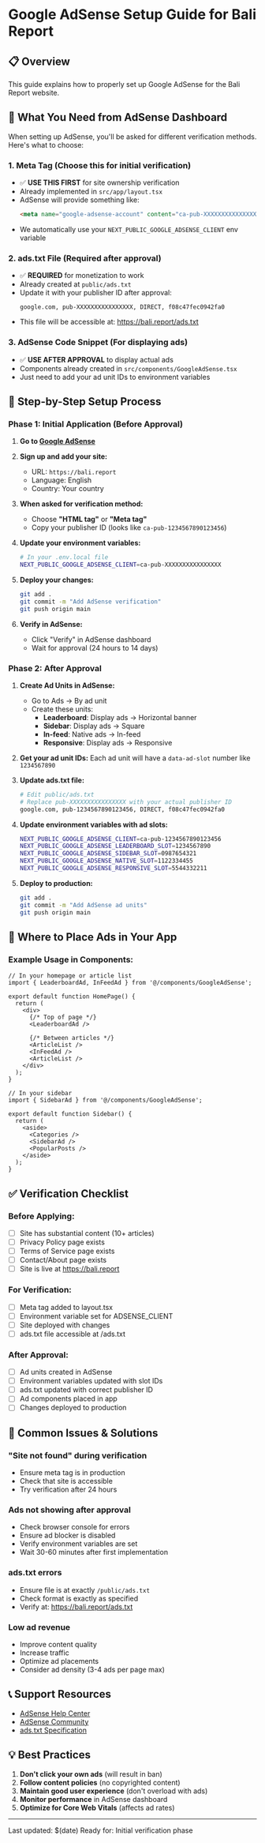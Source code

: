 # Google AdSense Setup Guide for Bali Report

## 📋 Overview

This guide explains how to properly set up Google AdSense for the Bali Report website.

## 🔑 What You Need from AdSense Dashboard

When setting up AdSense, you'll be asked for different verification methods. Here's what to choose:

### 1. **Meta Tag** (Choose this for initial verification)
- ✅ **USE THIS FIRST** for site ownership verification
- Already implemented in `src/app/layout.tsx`
- AdSense will provide something like:
  ```html
  <meta name="google-adsense-account" content="ca-pub-XXXXXXXXXXXXXXXX">
  ```
- We automatically use your `NEXT_PUBLIC_GOOGLE_ADSENSE_CLIENT` env variable

### 2. **ads.txt File** (Required after approval)
- ✅ **REQUIRED** for monetization to work
- Already created at `public/ads.txt`
- Update it with your publisher ID after approval:
  ```
  google.com, pub-XXXXXXXXXXXXXXXX, DIRECT, f08c47fec0942fa0
  ```
- This file will be accessible at: https://bali.report/ads.txt

### 3. **AdSense Code Snippet** (For displaying ads)
- ✅ **USE AFTER APPROVAL** to display actual ads
- Components already created in `src/components/GoogleAdSense.tsx`
- Just need to add your ad unit IDs to environment variables

## 🚀 Step-by-Step Setup Process

### Phase 1: Initial Application (Before Approval)

1. **Go to [Google AdSense](https://www.google.com/adsense/)**

2. **Sign up and add your site:**
   - URL: `https://bali.report`
   - Language: English
   - Country: Your country

3. **When asked for verification method:**
   - Choose **"HTML tag"** or **"Meta tag"**
   - Copy your publisher ID (looks like `ca-pub-1234567890123456`)

4. **Update your environment variables:**
   ```bash
   # In your .env.local file
   NEXT_PUBLIC_GOOGLE_ADSENSE_CLIENT=ca-pub-XXXXXXXXXXXXXXXX
   ```

5. **Deploy your changes:**
   ```bash
   git add .
   git commit -m "Add AdSense verification"
   git push origin main
   ```

6. **Verify in AdSense:**
   - Click "Verify" in AdSense dashboard
   - Wait for approval (24 hours to 14 days)

### Phase 2: After Approval

1. **Create Ad Units in AdSense:**
   - Go to Ads → By ad unit
   - Create these units:
     - **Leaderboard**: Display ads → Horizontal banner
     - **Sidebar**: Display ads → Square
     - **In-feed**: Native ads → In-feed
     - **Responsive**: Display ads → Responsive

2. **Get your ad unit IDs:**
   Each ad unit will have a `data-ad-slot` number like `1234567890`

3. **Update ads.txt file:**
   ```bash
   # Edit public/ads.txt
   # Replace pub-XXXXXXXXXXXXXXXX with your actual publisher ID
   google.com, pub-1234567890123456, DIRECT, f08c47fec0942fa0
   ```

4. **Update environment variables with ad slots:**
   ```bash
   NEXT_PUBLIC_GOOGLE_ADSENSE_CLIENT=ca-pub-1234567890123456
   NEXT_PUBLIC_GOOGLE_ADSENSE_LEADERBOARD_SLOT=1234567890
   NEXT_PUBLIC_GOOGLE_ADSENSE_SIDEBAR_SLOT=0987654321
   NEXT_PUBLIC_GOOGLE_ADSENSE_NATIVE_SLOT=1122334455
   NEXT_PUBLIC_GOOGLE_ADSENSE_RESPONSIVE_SLOT=5544332211
   ```

5. **Deploy to production:**
   ```bash
   git add .
   git commit -m "Add AdSense ad units"
   git push origin main
   ```

## 📍 Where to Place Ads in Your App

### Example Usage in Components:

```tsx
// In your homepage or article list
import { LeaderboardAd, InFeedAd } from '@/components/GoogleAdSense';

export default function HomePage() {
  return (
    <div>
      {/* Top of page */}
      <LeaderboardAd />
      
      {/* Between articles */}
      <ArticleList />
      <InFeedAd />
      <ArticleList />
    </div>
  );
}
```

```tsx
// In your sidebar
import { SidebarAd } from '@/components/GoogleAdSense';

export default function Sidebar() {
  return (
    <aside>
      <Categories />
      <SidebarAd />
      <PopularPosts />
    </aside>
  );
}
```

## ✅ Verification Checklist

### Before Applying:
- [ ] Site has substantial content (10+ articles)
- [ ] Privacy Policy page exists
- [ ] Terms of Service page exists
- [ ] Contact/About page exists
- [ ] Site is live at https://bali.report

### For Verification:
- [ ] Meta tag added to layout.tsx
- [ ] Environment variable set for ADSENSE_CLIENT
- [ ] Site deployed with changes
- [ ] ads.txt file accessible at /ads.txt

### After Approval:
- [ ] Ad units created in AdSense
- [ ] Environment variables updated with slot IDs
- [ ] ads.txt updated with correct publisher ID
- [ ] Ad components placed in app
- [ ] Changes deployed to production

## 🚨 Common Issues & Solutions

### "Site not found" during verification
- Ensure meta tag is in production
- Check that site is accessible
- Try verification after 24 hours

### Ads not showing after approval
- Check browser console for errors
- Ensure ad blocker is disabled
- Verify environment variables are set
- Wait 30-60 minutes after first implementation

### ads.txt errors
- Ensure file is at exactly `/public/ads.txt`
- Check format is exactly as specified
- Verify at: https://bali.report/ads.txt

### Low ad revenue
- Improve content quality
- Increase traffic
- Optimize ad placements
- Consider ad density (3-4 ads per page max)

## 📞 Support Resources

- [AdSense Help Center](https://support.google.com/adsense)
- [AdSense Community](https://support.google.com/adsense/community)
- [ads.txt Specification](https://iabtechlab.com/ads-txt/)

## 💡 Best Practices

1. **Don't click your own ads** (will result in ban)
2. **Follow content policies** (no copyrighted content)
3. **Maintain good user experience** (don't overload with ads)
4. **Monitor performance** in AdSense dashboard
5. **Optimize for Core Web Vitals** (affects ad rates)

---

Last updated: $(date)
Ready for: Initial verification phase